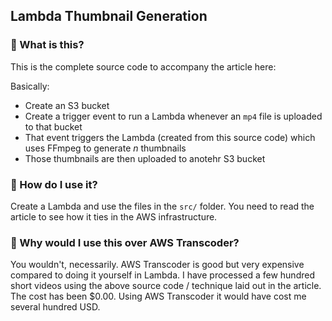 ## Lambda Thumbnail Generation

### 🚀 What is this?

This is the complete source code to accompany the article here: <url>

Basically:

* Create an S3 bucket
* Create a trigger event to run a Lambda whenever an `mp4` file is uploaded to that bucket
* That event triggers the Lambda (created from this source code) which uses FFmpeg to generate *n* thumbnails
* Those thumbnails are then uploaded to anotehr S3 bucket

### 💨 How do I use it?

Create a Lambda and use the files in the `src/` folder. You need to read the article to see how it ties in the AWS infrastructure.

### 🎲 Why would I use this over AWS Transcoder?

You wouldn't, necessarily. AWS Transcoder is good but very expensive compared to doing it yourself in Lambda. I have processed a few hundred short videos using the above source code / technique laid out in the article. The cost has been $0.00. Using AWS Transcoder it would have cost me several hundred USD.
